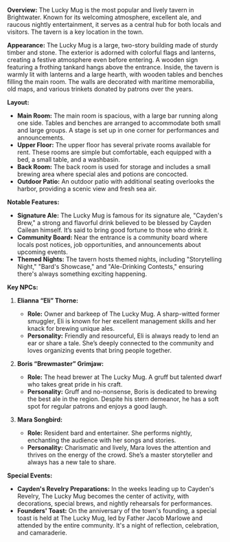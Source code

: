 **Overview:** The Lucky Mug is the most popular and lively tavern in Brightwater. Known for its welcoming atmosphere, excellent ale, and raucous nightly entertainment, it serves as a central hub for both locals and visitors. The tavern is a key location in the town.

**Appearance:** The Lucky Mug is a large, two-story building made of sturdy timber and stone. The exterior is adorned with colorful flags and lanterns, creating a festive atmosphere even before entering. A wooden sign featuring a frothing tankard hangs above the entrance. Inside, the tavern is warmly lit with lanterns and a large hearth, with wooden tables and benches filling the main room. The walls are decorated with maritime memorabilia, old maps, and various trinkets donated by patrons over the years.

**Layout:**
- **Main Room:** The main room is spacious, with a large bar running along one side. Tables and benches are arranged to accommodate both small and large groups. A stage is set up in one corner for performances and announcements.
- **Upper Floor:** The upper floor has several private rooms available for rent. These rooms are simple but comfortable, each equipped with a bed, a small table, and a washbasin.
- **Back Room:** The back room is used for storage and includes a small brewing area where special ales and potions are concocted.
- **Outdoor Patio:** An outdoor patio with additional seating overlooks the harbor, providing a scenic view and fresh sea air.

**Notable Features:**
- **Signature Ale:** The Lucky Mug is famous for its signature ale, "Cayden's Brew," a strong and flavorful drink believed to be blessed by Cayden Cailean himself. It’s said to bring good fortune to those who drink it.
- **Community Board:** Near the entrance is a community board where locals post notices, job opportunities, and announcements about upcoming events.
- **Themed Nights:** The tavern hosts themed nights, including "Storytelling Night," "Bard's Showcase," and "Ale-Drinking Contests," ensuring there's always something exciting happening.

**Key NPCs:**
1. **Elianna “Eli” Thorne:**
    
    - **Role:** Owner and barkeep of The Lucky Mug. A sharp-witted former smuggler, Eli is known for her excellent management skills and her knack for brewing unique ales.
    - **Personality:** Friendly and resourceful, Eli is always ready to lend an ear or share a tale. She’s deeply connected to the community and loves organizing events that bring people together.
2. **Boris “Brewmaster” Grimjaw:**
    
    - **Role:** The head brewer at The Lucky Mug. A gruff but talented dwarf who takes great pride in his craft.
    - **Personality:** Gruff and no-nonsense, Boris is dedicated to brewing the best ale in the region. Despite his stern demeanor, he has a soft spot for regular patrons and enjoys a good laugh.
3. **Mara Songbird:**
    
    - **Role:** Resident bard and entertainer. She performs nightly, enchanting the audience with her songs and stories.
    - **Personality:** Charismatic and lively, Mara loves the attention and thrives on the energy of the crowd. She’s a master storyteller and always has a new tale to share.


**Special Events:**
- **Cayden's Revelry Preparations:** In the weeks leading up to Cayden's Revelry, The Lucky Mug becomes the center of activity, with decorations, special brews, and nightly rehearsals for performances.
- **Founders' Toast:** On the anniversary of the town's founding, a special toast is held at The Lucky Mug, led by Father Jacob Marlowe and attended by the entire community. It's a night of reflection, celebration, and camaraderie.